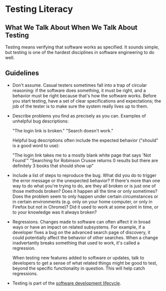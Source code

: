 
# Testing Literacy

## What We Talk About When We Talk About Testing

Testing means verifying that software works as specified. It sounds
simple, but testing is one of the hardest disciplines in software
engineering to do well.

## Guidelines

- Don't assume. Casual testers sometimes fall into a trap of circular
  reasoning: if the software does something, it must be right, and a
  behavior must be right because that's how the software works. Before
  you start testing, have a set of clear specifications and
  expectations; the job of the tester is to make sure the system
  really lives up to them.

- Describe problems you find as precisely as you can. Examples of
  unhelpful bug descriptions:

  "The login link is broken."
  "Search doesn't work."

  Helpful bug descriptions often include the expected behavior
  ("should" is a good word to use):

  "The login link takes me to a mostly blank white page that says 'Not Found'"
  "Searching for Robinson Crusoe returns 0 results but there are definitely 3 books that should show up"

- Include a list of steps to reproduce the bug. What did you do to
  trigger the error message or the unexpected behavior? If there's
  more than one way to do what you're trying to do, are they all
  broken or is just one of those methods broken? Does it happen all
  the time or only sometimes? Does the problem seem to only happen
  under certain circumstances or in certain environments (e.g. only on
  your home computer, or only in Firefox but not in Chrome)? Did it
  used to work at some point in time, or to your knowledge was it
  always broken?

- Regressions. Changes made to software can often affect it in broad
  ways or have an impact on related subsystems. For example, if a
  developer fixes a bug on the advanced search page of discovery, it
  could potentially affect the behavior of other searches. When a
  change inadvertantly breaks something that used to work, it's called
  a regression.

  When testing new features added to software or updates, talk to
  developers to get a sense of what related things might be good to
  test, beyond the specific functionality in question. This will help
  catch regressions.

- Testing is part of the
  [software development lifecycle](https://en.wikipedia.org/wiki/Systems_development_life_cycle).
